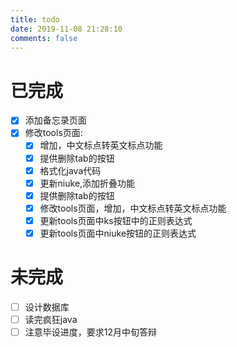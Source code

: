 ```yaml
---
title: todo
date: 2019-11-08 21:28:10
comments: false
---
```

# 已完成
- [x] 添加备忘录页面
- [x] 修改tools页面:
    - [x] 增加，中文标点转英文标点功能
    - [x] 提供删除tab的按钮
    - [x] 格式化java代码
    - [x] 更新niuke,添加折叠功能
    - [x] 提供删除tab的按钮
    - [x] 修改tools页面，增加，中文标点转英文标点功能
    - [x] 更新tools页面中ks按钮中的正则表达式
    - [x] 更新tools页面中niuke按钮的正则表达式

# 未完成
- [ ] 设计数据库
- [ ] 读完疯狂java
- [ ] 注意毕设进度，要求12月中旬答辩